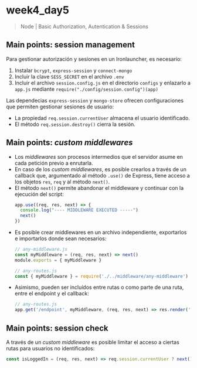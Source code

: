 # week4_day5

> Node | Basic Authorization, Autentication & Sessions


## Main points: session management

Para gestionar autorización y sesiones en un Ironlauncher, es necesario:
1. Instalar `bcrypt`, `express-session` y `connect-mongo`
2. Incluir la clave `SESS_SECRET` en el archivo `.env`
3. Incluir el archivo `session.config.js` en el directorio `configs` y enlazarlo a `app.js` mediante `require("./config/session.config")(app)`

Las dependecias `express-session` y `mongo-store` ofrecen configuraciones que permiten gestionar sesiones de usuario:
- La propiedad `req.session.currentUser` almacena el usuario identificado.
- El método `req.session.destroy()` cierra la sesión.


## Main points: *custom middlewares*
- Los *middlewares* son procesos intermedios que el servidor asume en cada petición previo a enrutarla.
- En caso de los *custom middlewares*, es posible crearlos a través de un callback que, argumentado al método `.use()` de Express, tiene acceso a los objetos `res`, `req` y al método `next()`.
- El método `next()` permite abandonar el middleware y continuar con la ejecución del script:
  ````javascript
  app.use((req, res, next) => {
    console.log("---- MIDDLEWARE EXECUTED -----")
    next()
  })
  ````
- Es posible crear middlewares en un archivo independiente, exportarlos e importarlos donde sean necesarios:
  ````javascript
  // any-middleware.js
  const myMiddleware = (req, res, next) => next()
  module.exports = { myMiddleware }
  
  // any-routes.js
  const { myMiddleware } = require('./../middleware/any-middleware')
  ````
- Asimismo, pueden ser incluídos entre rutas o como parte de una ruta, entre el endpoint y el callback:
  ````javascript
  // any-routes.js
  app.get('/endpoint', myMiddleware, (req, res, next) => res.render('any-view'))
  ````
  
## Main points: session check
A través de un _custom middleware_  es posible limitar el acceso a ciertas rutas para usuarios no identificados:
```javascript
const isLoggedIn = (req, res, next) => req.session.currentUser ? next() : res.render('forbidden')
```


